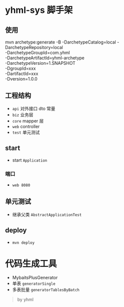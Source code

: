 # yhml-sys 脚手架

## 使用
mvn archetype:generate -B -DarchetypeCatalog=local -DarchetypeRepository=local \
	-DarchetypeGroupId=com.yhml \
	-DarchetypeArtifactId=yhml-archetype \
	-DarchetypeVersion=1.SNAPSHOT \
	-DgroupId=xxx \
	-DartifactId=xxx \
	-Dversion=1.0.0

## 工程结构

- `api` 对外接口 dto 常量
- `biz` 业务层
- `core` mapper 层
- `web` controller
- `test` 单元测试

## start
- start `Application`

### 端口
- `web 8080`

## 单元测试

- 继承父类 `AbstractApplicationTest`

## deploy
- `mvn deploy`

# 代码生成工具
- MybaitsPlusGenerator
-  单表          `generatorSingle`
-  多表批量   `generatorTablesByBatch`

> by yhml

